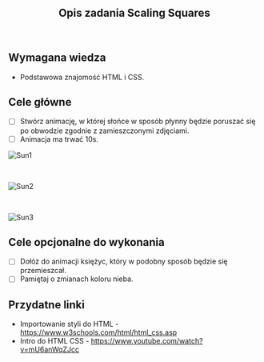 <h2 align="center">Opis zadania Scaling Squares</h2>

<br>

## Wymagana wiedza

-   Podstawowa znajomość HTML i CSS.

## Cele główne

-   [ ] Stwórz animację, w której słońce w sposób płynny będzie poruszać się po obwodzie zgodnie z zamieszczonymi zdjęciami.
-   [ ] Animacja ma trwać 10s.

![Sun1](/assets/sun1.png "Sun 1")

<br>

![Sun2](/assets/sun2.png "Sun 2")

<br>

![Sun3](/assets/sun3.png "Sun 3")

## Cele opcjonalne do wykonania

-   [ ] Dołóż do animacji księżyc, który w podobny sposób będzie się przemieszcał.
-   [ ] Pamiętaj o zmianach koloru nieba.

## Przydatne linki

-   Importowanie styli do HTML - https://www.w3schools.com/html/html_css.asp
-   Intro do HTML CSS - https://www.youtube.com/watch?v=mU6anWqZJcc
